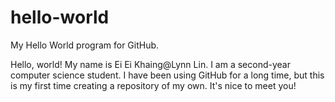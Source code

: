 # hello-world
My Hello World program for GitHub.

Hello, world! My name is Ei Ei Khaing@Lynn Lin. I am a second-year computer science student. I have been using GitHub for a long time, but this is my first time creating a repository of my own. It's nice to meet you!
